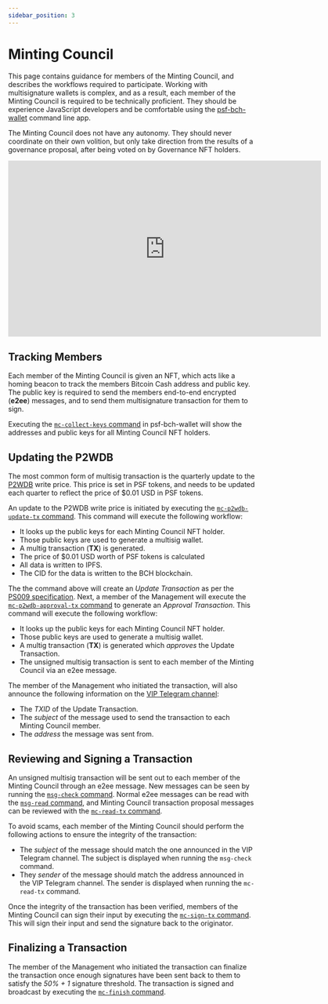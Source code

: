 ```yaml
---
sidebar_position: 3
---
```


# Minting Council
This page contains guidance for members of the Minting Council, and describes the workflows required to participate. Working with multisignature wallets is complex, and as a result, each member of the Minting Council is required to be technically proficient. They should be experience JavaScript developers and be comfortable using the [psf-bch-wallet](https://github.com/Permissionless-Software-Foundation/psf-bch-wallet) command line app.

The Minting Council does not have any autonomy. They should never coordinate on their own volition, but only take direction from the results of a governance proposal, after being voted on by Governance NFT holders.

<iframe width="639" height="359" src="https://www.youtube.com/embed/FOQITW4DTIw" title="Intro: Minting Council" frameborder="0" allow="accelerometer; autoplay; clipboard-write; encrypted-media; gyroscope; picture-in-picture" allowfullscreen></iframe>

## Tracking Members
Each member of the Minting Council is given an NFT, which acts like a homing beacon to track the members Bitcoin Cash address and public key. The public key is required to send the members end-to-end encrypted (**e2ee**) messages, and to send them multisignature transaction for them to sign.

Executing the [`mc-collect-keys` command](https://github.com/Permissionless-Software-Foundation/psf-bch-wallet#psf-bch-wallet-mc-collect-keys) in psf-bch-wallet will show the addresses and public keys for all Minting Council NFT holders.

## Updating the P2WDB

The most common form of multisig transaction is the quarterly update to the [P2WDB](https://p2wdb.com) write price. This price is set in PSF tokens, and needs to be updated each quarter to reflect the price of $0.01 USD in PSF tokens.

An update to the P2WDB write price is initiated by executing the [`mc-p2wdb-update-tx` command](https://github.com/Permissionless-Software-Foundation/psf-bch-wallet/tree/f0b6ed6b2efa2445d9e3004d4c0ef84270d33755#psf-bch-wallet-mc-p2wdb-update-tx). This command will execute the following workflow:

- It looks up the public keys for each Minting Council NFT holder.
- Those public keys are used to generate a multisig wallet.
- A multig transaction (**TX**) is generated.
- The price of $0.01 USD worth of PSF tokens is calculated
- All data is written to IPFS.
- The CID for the data is written to the BCH blockchain.

The the command above will create an *Update Transaction* as per the [PS009 specification](https://github.com/Permissionless-Software-Foundation/specifications/blob/master/ps009-multisig-approval.md). Next, a member of the Management will execute the [`mc-p2wdb-approval-tx` command](https://github.com/Permissionless-Software-Foundation/psf-bch-wallet/tree/f0b6ed6b2efa2445d9e3004d4c0ef84270d33755#psf-bch-wallet-mc-p2wdb-approval-tx) to generate an *Approval Transaction*. This command will execute the following workflow:

- It looks up the public keys for each Minting Council NFT holder.
- Those public keys are used to generate a multisig wallet.
- A multig transaction (**TX**) is generated which *approves* the Update Transaction.
- The unsigned multisig transaction is sent to each member of the Minting Council via an e2ee message.

The member of the Management who initiated the transaction, will also announce the following information on the [VIP Telegram channel](https://t.me/psf_vip):

- The *TXID* of the Update Transaction.
- The *subject* of the message used to send the transaction to each Minting Council member.
- The *address* the message was sent from.

## Reviewing and Signing a Transaction
An unsigned multisig transaction will be sent out to each member of the Minting Council through an e2ee message. New messages can be seen by running the [`msg-check` command](https://github.com/Permissionless-Software-Foundation/psf-bch-wallet#psf-bch-wallet-msg-check). Normal e2ee messages can be read with the [`msg-read` command](https://github.com/Permissionless-Software-Foundation/psf-bch-wallet#psf-bch-wallet-msg-read), and Minting Council transaction proposal messages can be reviewed with the [`mc-read-tx` command](https://github.com/Permissionless-Software-Foundation/psf-bch-wallet#psf-bch-wallet-mc-read-tx).

To avoid scams, each member of the Minting Council should perform the following actions to ensure the integrity of the transaction:

- The *subject* of the message should match the one announced in the VIP Telegram channel. The subject is displayed when running the `msg-check` command.
- They *sender* of the message should match the address announced in the VIP Telegram channel. The sender is displayed when running the `mc-read-tx` command.

Once the integrity of the transaction has been verified, members of the Minting Council can sign their input by executing the [`mc-sign-tx` command](https://github.com/Permissionless-Software-Foundation/psf-bch-wallet#psf-bch-wallet-mc-sign-tx). This will sign their input and send the signature back to the originator.

## Finalizing a Transaction
The member of the Management who initiated the transaction can finalize the transaction once enough signatures have been sent back to them to satisfy the *50% + 1* signature threshold. The transaction is signed and broadcast by executing the [`mc-finish` command](https://github.com/Permissionless-Software-Foundation/psf-bch-wallet#psf-bch-wallet-mc-finish).
